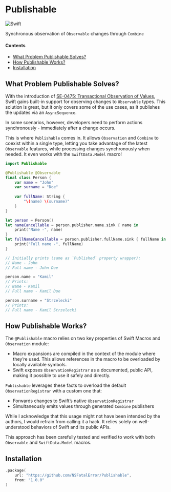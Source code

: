 # Publishable

![Swift](https://img.shields.io/badge/Swift-6.0-EF5239?logo=swift&labelColor=white)

Synchronous observation of `Observable` changes through `Combine`

#### Contents
- [What Problem Publishable Solves?](#what-problem-publishable-solves)
- [How Publishable Works?](#how-publishable-works)
- [Installation](#installation)

## What Problem Publishable Solves?

With the introduction of [SE-0475: Transactional Observation of Values](https://github.com/swiftlang/swift-evolution/blob/main/proposals/0475-observed.md),
Swift gains built-in support for observing changes to `Observable` types. This solution is great, but it only covers some of the use cases, as it 
publishes the updates via an `AsyncSequence`.

In some scenarios, however, developers need to perform actions synchronously - immediately after a change occurs.

This is where `Publishable` comes in. It allows `Observation` and `Combine` to coexist within a single type, letting you take advantage of the latest 
`Observable` features, while processing changes synchronously when needed. It even works with the `SwiftData.Model` macro!

```swift
import Publishable 

@Publishable @Observable
final class Person {
    var name = "John"
    var surname = "Doe"
    
    var fullName: String {
        "\(name) \(surname)"
    }
}

let person = Person()
let nameCancellable = person.publisher.name.sink { name in
    print("Name -", name)
}
let fullNameCancellable = person.publisher.fullName.sink { fullName in
    print("Full name -", fullName)
}

// Initially prints (same as `Published` property wrapper):
// Name - John
// Full name - John Doe

person.name = "Kamil"
// Prints:
// Name - Kamil
// Full name - Kamil Doe

person.surname = "Strzelecki"
// Prints:
// Full name - Kamil Strzelecki
```

## How Publishable Works?

The `@Publishable` macro relies on two key properties of Swift Macros and `Observation` module:
- Macro expansions are compiled in the context of the module where they’re used. This allows references in the macro to be overloaded by locally available symbols.
- Swift exposes `ObservationRegistrar` as a documented, public API, making it possible to use it safely and directly.

`Publishable` leverages these facts to overload the default `ObservationRegistrar` with a custom one that:
- Forwards changes to Swift’s native `ObservationRegistrar`
- Simultaneously emits values through generated `Combine` publishers

While I acknowledge that this usage might not have been intended by the authors, I would refrain from calling it a hack.
It relies solely on well-understood behaviors of Swift and its public APIs.

This approach has been carefully tested and verified to work with both `Observable` and `SwiftData.Model` macros.

## Installation

```swift
.package(
    url: "https://github.com/NSFatalError/Publishable",
    from: "1.0.0"
)
```

